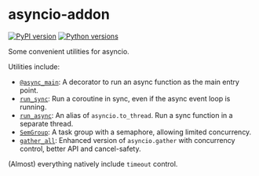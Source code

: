 # asyncio-addon

[![PyPI version](https://badge.fury.io/py/asyncio-addon.svg)](https://badge.fury.io/py/asyncio-addon)
[![Python versions](https://img.shields.io/pypi/pyversions/asyncio-addon.svg)](https://pypi.org/project/asyncio-addon/)

Some convenient utilities for asyncio.

Utilities include:

- [`@async_main`](src/asyncio_addon/decorator.py): A decorator to run an async function as the main entry point.
- [`run_sync`](src/asyncio_addon/sync.py): Run a coroutine in sync, even if the async event loop is running.
- [`run_async`](src/asyncio_addon/sync.py): An alias of `asyncio.to_thread`. Run a sync function in a separate thread.
- [`SemGroup`](src/asyncio_addon/task_group.py): A task group with a semaphore, allowing limited concurrency.
- [`gather_all`](src/asyncio_addon/task.py): Enhanced version of `asyncio.gather` with concurrency control, better API and cancel-safety.

(Almost) everything natively include `timeout` control.
